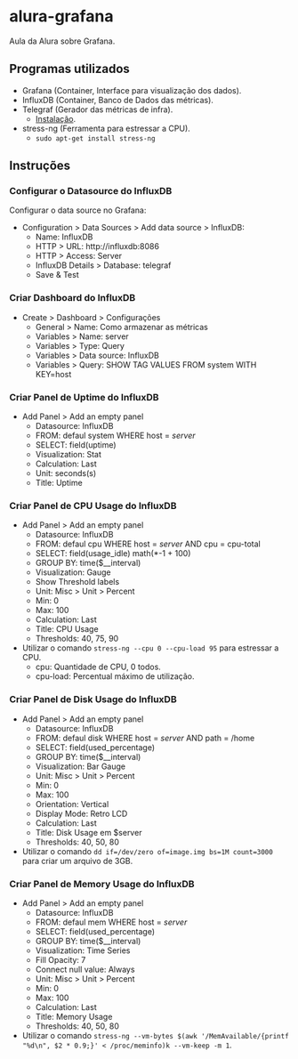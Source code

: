 # alura-grafana
Aula da Alura sobre Grafana.

## Programas utilizados
- Grafana (Container, Interface para visualização dos dados).
- InfluxDB (Container, Banco de Dados das métricas).
- Telegraf (Gerador das métricas de infra).
    - [Instalação](https://docs.influxdata.com/telegraf/v1.20/introduction/installation/).
- stress-ng (Ferramenta para estressar a CPU).
    - `sudo apt-get install stress-ng`

## Instruções
### Configurar o Datasource do InfluxDB
Configurar o data source no Grafana:
- Configuration > Data Sources > Add data source > InfluxDB:
    - Name: InfluxDB
    - HTTP > URL: http://influxdb:8086
    - HTTP > Access: Server
    - InfluxDB Details > Database: telegraf
    - Save & Test

### Criar Dashboard do InfluxDB
- Create > Dashboard > Configurações
    - General > Name: Como armazenar as métricas
    - Variables > Name: server
    - Variables > Type: Query
    - Variables > Data source: InfluxDB
    - Variables > Query: SHOW TAG VALUES FROM system WITH KEY=host

### Criar Panel de Uptime do InfluxDB
- Add Panel > Add an empty panel
    - Datasource: InfluxDB
    - FROM: defaul system WHERE host = $server$
    - SELECT: field(uptime)
    - Visualization: Stat
    - Calculation: Last
    - Unit: seconds(s)
    - Title: Uptime

### Criar Panel de CPU Usage do InfluxDB
- Add Panel > Add an empty panel
    - Datasource: InfluxDB
    - FROM: defaul cpu WHERE host = $server$ AND cpu = cpu-total
    - SELECT: field(usage_idle) math(*-1 + 100)
    - GROUP BY: time($__interval)
    - Visualization: Gauge
    - Show Threshold labels
    - Unit: Misc > Unit > Percent
    - Min: 0
    - Max: 100
    - Calculation: Last
    - Title: CPU Usage
    - Thresholds: 40, 75, 90
- Utilizar o comando `stress-ng --cpu 0 --cpu-load 95` para estressar a CPU.
    - cpu: Quantidade de CPU, 0 todos.
    - cpu-load: Percentual máximo de utilização.

### Criar Panel de Disk Usage do InfluxDB
- Add Panel > Add an empty panel
    - Datasource: InfluxDB
    - FROM: defaul disk WHERE host = $server$ AND path = /home
    - SELECT: field(used_percentage)
    - GROUP BY: time($__interval)
    - Visualization: Bar Gauge
    - Unit: Misc > Unit > Percent
    - Min: 0
    - Max: 100
    - Orientation: Vertical
    - Display Mode: Retro LCD
    - Calculation: Last
    - Title: Disk Usage em $server
    - Thresholds: 40, 50, 80
- Utilizar o comando `dd if=/dev/zero of=image.img bs=1M count=3000` para criar um arquivo de 3GB.

### Criar Panel de Memory Usage do InfluxDB
- Add Panel > Add an empty panel
    - Datasource: InfluxDB
    - FROM: defaul mem WHERE host = $server$
    - SELECT: field(used_percentage)
    - GROUP BY: time($__interval)
    - Visualization: Time Series
    - Fill Opacity: 7
    - Connect null value: Always
    - Unit: Misc > Unit > Percent
    - Min: 0
    - Max: 100
    - Calculation: Last
    - Title: Memory Usage
    - Thresholds: 40, 50, 80
- Utilizar o comando `stress-ng --vm-bytes $(awk '/MemAvailable/{printf "%d\n", $2 * 0.9;}' < /proc/meminfo)k --vm-keep -m 1`.